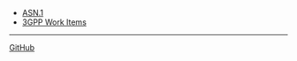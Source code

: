 
- [ASN.1](./ASN.1/README.md)
- [3GPP Work Items](./3GPP%20Work%20Items/README.md)

***

[GitHub](https://github.com/somidad/telecom)
